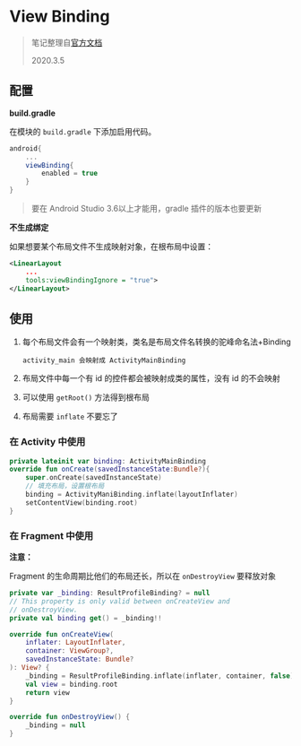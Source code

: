 # View Binding

> 笔记整理自[官方文档](https://developer.android.com/topic/libraries/view-binding)
>
> 2020.3.5

## 配置

**build.gradle**

在模块的 `build.gradle` 下添加启用代码。

```gradle
android{
	...
	viewBinding{
		enabled = true
	}
}
```

> 要在 Android Studio 3.6以上才能用，gradle 插件的版本也要更新

**不生成绑定**

如果想要某个布局文件不生成映射对象，在根布局中设置：

```xml
<LinearLayout
	...
    tools:viewBindingIgnore = "true">
</LinearLayout>
```

## 使用

1. 每个布局文件会有一个映射类，类名是布局文件名转换的驼峰命名法+Binding

   ```note
   activity_main 会映射成 ActivityMainBinding
   ```

2. 布局文件中每一个有 id 的控件都会被映射成类的属性，没有 id 的不会映射

3. 可以使用 `getRoot()` 方法得到根布局

4. 布局需要 `inflate` 不要忘了

### 在 Activity 中使用

```kotlin
private lateinit var binding: ActivityMainBinding
override fun onCreate(savedInstanceState:Bundle?){
    super.onCreate(savedInstanceState)
    // 填充布局，设置根布局
    binding = ActivityManiBinding.inflate(layoutInflater)
    setContentView(binding.root)
}
```

### 在 Fragment 中使用

**注意：**

Fragment 的生命周期比他们的布局还长，所以在 `onDestroyView` 要释放对象

```kotlin
private var _binding: ResultProfileBinding? = null
// This property is only valid between onCreateView and
// onDestroyView.
private val binding get() = _binding!!

override fun onCreateView(
    inflater: LayoutInflater,
    container: ViewGroup?,
    savedInstanceState: Bundle?
): View? {
    _binding = ResultProfileBinding.inflate(inflater, container, false)
    val view = binding.root
    return view
}

override fun onDestroyView() {
    _binding = null
}
```

